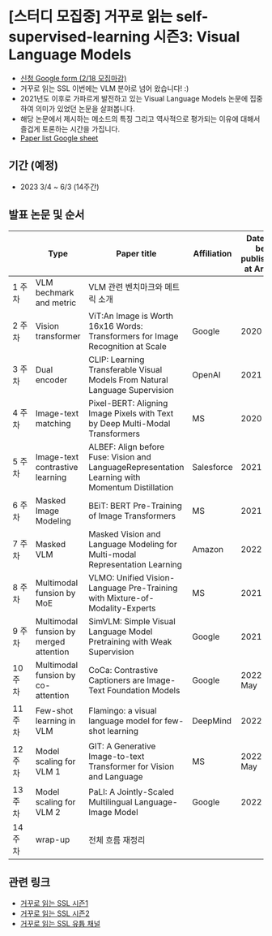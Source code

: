 # [스터디 모집중] 거꾸로 읽는 self-supervised-learning 시즌3: Visual Language Models

- [신청 Google form (2/18 모집마감)](https://forms.gle/f7ZmUkfxNxBT1VUD8)
- 거꾸로 읽는 SSL 이번에는 VLM 분야로 넘어 왔습니다! :)
- 2021년도 이후로 가파르게 발전하고 있는 Visual Language Models 논문에 집중하여 의미가 있었던 논문을 살펴봅니다. 
- 해당 논문에서 제시하는 메소드의 특징 그리고 역사적으로 평가되는 이유에 대해서 즐겁게 토론하는 시간을 가집니다. 
- [Paper list Google sheet](https://docs.google.com/spreadsheets/d/1P-pACgU9G0xq6M9Gufad-3tLUBavSMyUL0NIdd6TVH8/edit#gid=542739927)

## 기간 (예정)
- 2023 3/4 ~ 6/3 (14주간)

## 발표 논문 및 순서
  | Type | Paper title | Affiliation | Date to be published at ArXiv | Speaker
-- | -- | -- | -- | -- | --
1 주차 | VLM bechmark and metric | VLM 관련 벤치마크와 메트릭 소개 |   |   | 강재욱
2 주차 | Vision transformer | ViT:An Image is Worth 16x16 Words: Transformers for Image Recognition at Scale | Google | 2020 Oct |  
3 주차 | Dual encoder | CLIP: Learning Transferable Visual Models From Natural Language Supervision | OpenAI | 2021 Feb |  
4 주차 | Image-text matching | Pixel-BERT: Aligning Image Pixels with Text by Deep Multi-Modal Transformers | MS | 2020 Apr |  
5 주차 | Image-text contrastive learning | ALBEF: Align before Fuse: Vision and LanguageRepresentation Learning with Momentum Distillation | Salesforce | 2021 Jul |  
6 주차 | Masked Image Modeling | BEiT: BERT Pre-Training of Image Transformers | MS | 2021 Jun | 
7 주차 | Masked VLM | Masked Vision and Language Modeling for Multi-modal Representation Learning | Amazon | 2022 Aug |  
8 주차 | Multimodal funsion by MoE | VLMO: Unified Vision-Language Pre-Training with Mixture-of-Modality-Experts | MS | 2021 Nov |  
9 주차 | Multimodal funsion by merged attention | SimVLM: Simple Visual Language Model Pretraining with Weak Supervision | Google | 2021 Aug |  
10 주차 | Multimodal funsion by  co-attention | CoCa: Contrastive Captioners are Image-Text Foundation Models | Google | 2022 May |  
11 주차 | Few-shot learning in VLM | Flamingo: a visual language model for few-shot learning | DeepMind | 2022 Apr |  
12 주차 | Model scaling for VLM 1 | GIT: A Generative Image-to-text Transformer for Vision and Language | MS | 2022 May |  
13 주차 | Model scaling for VLM 2 | PaLI: A Jointly-Scaled Multilingual Language-Image Model | Google | 2022 Sep |  
14 주차 | wrap-up | 전체 흐름 재정리 |   |   | 강재욱


## 관련 링크
- [거꾸로 읽는 SSL 시즌1](https://youtube.com/playlist?list=PLMSTs9nojhszOnaAwOg42NEsH_Jn6405o)
- [거꾸로 읽는 SSL 시즌2](https://youtube.com/playlist?list=PLMSTs9nojhszeFer8gYnEI5yA5JenWzEA)
- [거꾸로 읽는 SSL 유튭 채널](https://www.youtube.com/channel/UCTwcUmKhqeBhG0rQHkPVP6Q)
